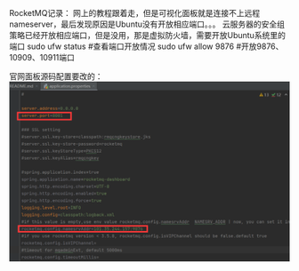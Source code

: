 RocketMQ记录：
网上的教程跟着走，但是可视化面板就是连接不上远程nameserver，最后发现原因是Ubuntu没有开放相应端口。。。
云服务器的安全组策略已经开放相应端口，但是没用，那是虚拟防火墙，需要开放Ubuntu系统里的端口
sudo ufw status    #查看端口开放情况
sudo ufw allow 9876    #开放9876、10909、10911端口

官网面板源码配置要改的：
![img.png](img.png)
